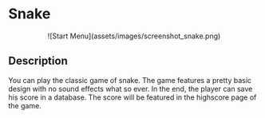 # Snake
<p align="center">![Start Menu](assets/images/screenshot_snake.png)</p>

## Description
You can play the classic game of snake. The game features a pretty basic design with no sound effects what so ever.
In the end, the player can save his score in a database. The score will be featured in the highscore page of the game.